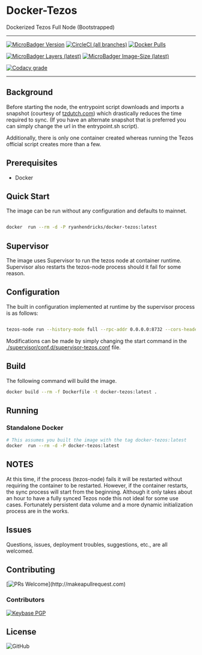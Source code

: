 # Docker-Tezos

Dockerized Tezos Full Node (Bootstrapped)

---

[![MicroBadger Version](https://images.microbadger.com/badges/version/ryanhendricks/docker-tezos.svg)](https://microbadger.com/images/ryanhendricks/docker-tezos)
[![CircleCI (all branches)](https://img.shields.io/circleci/project/github/RyanHendricks/docker-tezos.svg?label=build&logo=circleci&logoColor=white)](https://circleci.com/gh/RyanHendricks/docker-tezos)
[![Docker Pulls](https://img.shields.io/docker/pulls/ryanhendricks/docker-tezos.svg?logo=docker&logoColor=white)](https://hub.docker.com/r/ryanhendricks/docker-tezos)

[![MicroBadger Layers (latest)](https://img.shields.io/microbadger/layers/ryanhendricks/docker-tezos/latest.svg?logo=docker&logoColor=white)](https://microbadger.com/images/ryanhendricks/docker-tezos)
[![MicroBadger Image-Size (latest)](https://img.shields.io/microbadger/image-size/ryanhendricks/docker-tezos:latest.svg?logo=docker&logoColor=white)](https://microbadger.com/images/ryanhendricks/docker-tezos)

[![Codacy grade](https://img.shields.io/codacy/grade/c35da045d95b4f07b09948d19bacaa47.svg?logo=codacy)](https://www.codacy.com?utm_source=github.com&amp;utm_medium=referral&amp;utm_content=RyanHendricks/docker-tezos&amp;utm_campaign=Badge_Grade)

---

## Background

Before starting the node, the entrypoint script downloads and imports a snapshot (courtesy of [tzdutch.com](tzdutch.com)) which drastically reduces the time required to sync. (If you have an alternate snapshot that is preferred you can simply change the url in the entrypoint.sh script).

Additionally, there is only one container created whereas running the Tezos official script creates more than a few.

## Prerequisites

- Docker

## Quick Start

The image can be run without any configuration and defaults to mainnet.

```bash

docker  run --rm -d -P ryanhendricks/docker-tezos:latest

```

## Supervisor

The image uses Supervisor to run the tezos node at container runtime. Supervisor also restarts the tezos-node process should it fail for some reason.

## Configuration

The built in configuration implemented at runtime by the supervisor process is as follows:

```sh

tezos-node run --history-mode full --rpc-addr 0.0.0.0:8732 --cors-header='content-type' --cors-origin='*'

```

Modifications can be made by simply changing the start command in the [./supervisor/conf.d/supervisor-tezos.conf](./supervisor/conf.d/supervisor-tezos.conf) file.

## Build

The following command will build the image.

```bash
docker build --rm -f Dockerfile -t docker-tezos:latest .
```

## Running

### Standalone Docker

```bash
# This assumes you built the image with the tag docker-tezos:latest
docker  run --rm -d -P docker-tezos:latest

```

## NOTES

At this time, if the process (tezos-node) fails it will be restarted without requiring the container to be restarted. However, if the container restarts, the sync process will start from the beginning. Although it only takes about an hour to have a fully synced Tezos node this not ideal for some use cases. Fortunately persistent data volume and a more dynamic initialization process are in the works.

## Issues

Questions, issues, deployment troubles, suggestions, etc., are all welcomed.

## Contributing

[![PRs Welcome](https://img.shields.io/badge/PRs-welcome-brightgreen.svg?)](http://makeapullrequest.com)

### Contributors

[![Keybase PGP](https://img.shields.io/keybase/pgp/ryanhendricks.svg?label=keybase&logo=keybase&logoColor=white)](https://keybase.io/ryanhendricks)

## License

![GitHub](https://img.shields.io/github/license/ryanhendricks/docker-tezos.svg)
